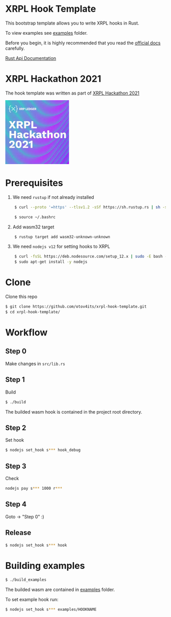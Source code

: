 # XRPL Hook Template

This bootstrap template allows you to write XRPL hooks in Rust.

To view examples see [examples](examples) folder.

Before you begin, it is highly recommended that you read 
the [official docs](https://xrpl-hooks.readme.io/) carefully.

[Rust Api Documentation](https://docs.rs/xrpl-hooks/)

# XRPL Hackathon 2021

The hook template was written as part of [XRPL Hackathon 2021](https://xrpl-hackathon-2021.devpost.com/)

![](XRPL2021HACK.jpg)

# Prerequisites

1. We need `rustup` if not already installed
```bash
    $ curl --proto '=https' --tlsv1.2 -sSf https://sh.rustup.rs | sh -s -- -y
```

```bash
    $ source ~/.bashrc
```

2. Add wasm32 target

```bash
    $ rustup target add wasm32-unknown-unknown
```


3. We need `nodejs v12` for setting hooks to XRPL

```bash
    $ curl -fsSL https://deb.nodesource.com/setup_12.x | sudo -E bash -
    $ sudo apt-get install -y nodejs
```

# Clone

Clone this repo

```bash
$ git clone https://github.com/otov4its/xrpl-hook-template.git
$ cd xrpl-hook-template/
```

# Workflow

## Step 0
Make changes in `src/lib.rs`

## Step 1

Build

```bash
$ ./build
```

The builded wasm hook is contained in the project root directory.

## Step 2

Set hook

```bash
$ nodejs set_hook s*** hook_debug
```

## Step 3
Check

```bash
nodejs pay s*** 1000 r***
```

## Step 4

Goto -> "Step 0" :)

## Release

```bash
$ nodejs set_hook s*** hook
```

# Building examples

```bash
$ ./build_examples
```
The builded wasm are contained in [examples](examples) folder.

To set example hook run:

```bash
$ nodejs set_hook s*** examples/HOOKNAME
```
